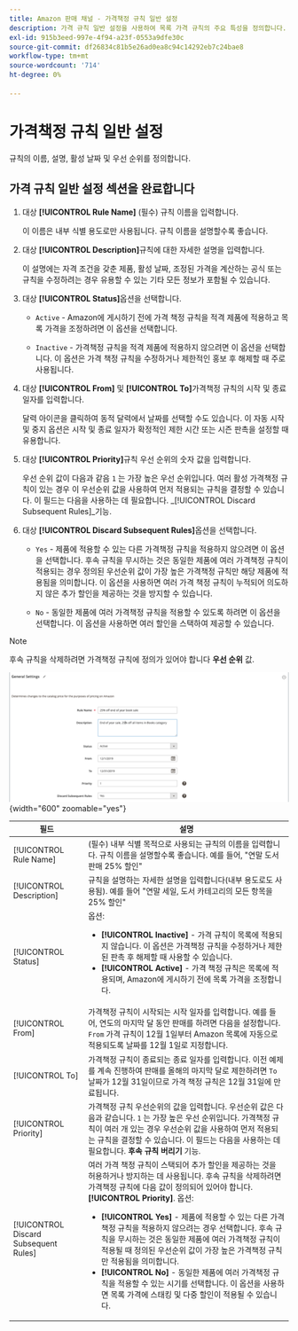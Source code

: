 ```yaml
---
title: Amazon 판매 채널 - 가격책정 규칙 일반 설정
description: 가격 규칙 일반 설정을 사용하여 목록 가격 규칙의 주요 특성을 정의합니다.
exl-id: 915b3eed-997e-4f94-a23f-0553a9dfe30c
source-git-commit: df26834c81b5e26ad0ea8c94c14292eb7c24bae8
workflow-type: tm+mt
source-wordcount: '714'
ht-degree: 0%

---
```


# 가격책정 규칙 일반 설정

규칙의 이름, 설명, 활성 날짜 및 우선 순위를 정의합니다.

## 가격 규칙 일반 설정 섹션을 완료합니다

1. 대상 **[!UICONTROL Rule Name]** (필수) 규칙 이름을 입력합니다.

   이 이름은 내부 식별 용도로만 사용됩니다. 규칙 이름을 설명할수록 좋습니다.

1. 대상 **[!UICONTROL Description]**&#x200B;규칙에 대한 자세한 설명을 입력합니다.

   이 설명에는 자격 조건을 갖춘 제품, 활성 날짜, 조정된 가격을 계산하는 공식 또는 규칙을 수정하려는 경우 유용할 수 있는 기타 모든 정보가 포함될 수 있습니다.

1. 대상 **[!UICONTROL Status]**&#x200B;옵션을 선택합니다.

   - `Active` - Amazon에 게시하기 전에 가격 책정 규칙을 적격 제품에 적용하고 목록 가격을 조정하려면 이 옵션을 선택합니다.

   - `Inactive` - 가격책정 규칙을 적격 제품에 적용하지 않으려면 이 옵션을 선택합니다. 이 옵션은 가격 책정 규칙을 수정하거나 제한적인 홍보 후 해제할 때 주로 사용됩니다.

1. 대상 **[!UICONTROL From]** 및 **[!UICONTROL To]**&#x200B;가격책정 규칙의 시작 및 종료 일자를 입력합니다.

   달력 아이콘을 클릭하여 동적 달력에서 날짜를 선택할 수도 있습니다. 이 자동 시작 및 중지 옵션은 시작 및 종료 일자가 확정적인 제한 시간 또는 시즌 판촉을 설정할 때 유용합니다.

1. 대상 **[!UICONTROL Priority]**&#x200B;규칙 우선 순위의 숫자 값을 입력합니다.

   우선 순위 값이 다음과 같음 `1` 는 가장 높은 우선 순위입니다. 여러 활성 가격책정 규칙이 있는 경우 이 우선순위 값을 사용하여 먼저 적용되는 규칙을 결정할 수 있습니다. 이 필드는 다음을 사용하는 데 필요합니다. _[!UICONTROL Discard Subsequent Rules]_기능.

1. 대상 **[!UICONTROL Discard Subsequent Rules]**&#x200B;옵션을 선택합니다.

   - `Yes` - 제품에 적용할 수 있는 다른 가격책정 규칙을 적용하지 않으려면 이 옵션을 선택합니다. 후속 규칙을 무시하는 것은 동일한 제품에 여러 가격책정 규칙이 적용되는 경우 정의된 우선순위 값이 가장 높은 가격책정 규칙만 해당 제품에 적용됨을 의미합니다. 이 옵션을 사용하면 여러 가격 책정 규칙이 누적되어 의도하지 않은 추가 할인을 제공하는 것을 방지할 수 있습니다.

   - `No` - 동일한 제품에 여러 가격책정 규칙을 적용할 수 있도록 하려면 이 옵션을 선택합니다. 이 옵션을 사용하면 여러 할인을 스택하여 제공할 수 있습니다.

>[!NOTE]
>
>후속 규칙을 삭제하려면 가격책정 규칙에 정의가 있어야 합니다 **우선 순위** 값.

![가격책정 규칙 일반 설정](assets/amazon-pricing-rule-general.png){width="600" zoomable="yes"}

| 필드 | 설명 |
|---|---|
| [!UICONTROL Rule Name] | (필수) 내부 식별 목적으로 사용되는 규칙의 이름을 입력합니다. 규칙 이름을 설명할수록 좋습니다. 예를 들어, &quot;연말 도서 판매 25% 할인&quot; |
| [!UICONTROL Description] | 규칙을 설명하는 자세한 설명을 입력합니다(내부 용도로도 사용됨). 예를 들어 &quot;연말 세일, 도서 카테고리의 모든 항목을 25% 할인&quot; |
| [!UICONTROL Status] | 옵션:<ul><li>**[!UICONTROL Inactive]** - 가격 규칙이 목록에 적용되지 않습니다. 이 옵션은 가격책정 규칙을 수정하거나 제한된 판촉 후 해제할 때 사용할 수 있습니다.</li><li>**[!UICONTROL Active]** - 가격 책정 규칙은 목록에 적용되며, Amazon에 게시하기 전에 목록 가격을 조정합니다.</li></ul> |
| [!UICONTROL From] | 가격책정 규칙이 시작되는 시작 일자를 입력합니다. 예를 들어, 연도의 마지막 달 동안 판매를 하려면 다음을 설정합니다. `From` 가격 규칙이 12월 1일부터 Amazon 목록에 자동으로 적용되도록 날짜를 12월 1일로 지정합니다. |
| [!UICONTROL To] | 가격책정 규칙이 종료되는 종료 일자를 입력합니다. 이전 예제를 계속 진행하여 판매를 올해의 마지막 달로 제한하려면 `To` 날짜가 12월 31일이므로 가격 책정 규칙은 12월 31일에 만료됩니다. |
| [!UICONTROL Priority] | 가격책정 규칙 우선순위의 값을 입력합니다. 우선순위 값은 다음과 같습니다. `1` 는 가장 높은 우선 순위입니다. 가격책정 규칙이 여러 개 있는 경우 우선순위 값을 사용하여 먼저 적용되는 규칙을 결정할 수 있습니다. 이 필드는 다음을 사용하는 데 필요합니다. **후속 규칙 버리기** 기능. |
| [!UICONTROL Discard Subsequent Rules] | 여러 가격 책정 규칙이 스택되어 추가 할인을 제공하는 것을 허용하거나 방지하는 데 사용됩니다. 후속 규칙을 삭제하려면 가격책정 규칙에 다음 값이 정의되어 있어야 합니다. **[!UICONTROL Priority]**. 옵션:<ul><li>**[!UICONTROL Yes]** - 제품에 적용할 수 있는 다른 가격책정 규칙을 적용하지 않으려는 경우 선택합니다. 후속 규칙을 무시하는 것은 동일한 제품에 여러 가격책정 규칙이 적용될 때 정의된 우선순위 값이 가장 높은 가격책정 규칙만 적용됨을 의미합니다.</li><li>**[!UICONTROL No]** - 동일한 제품에 여러 가격책정 규칙을 적용할 수 있는 시기를 선택합니다. 이 옵션을 사용하면 목록 가격에 스태킹 및 다중 할인이 적용될 수 있습니다.</li></ul> |
